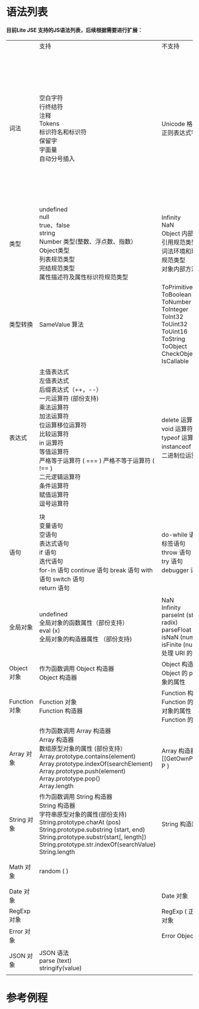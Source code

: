 # 语法列表

#### __目前Lite JSE 支持的JS语法列表，后续根据需要进行扩展：__

<div class="bi-table">
  <table>
    <colgroup>
      <col width="83px" />
      <col width="281px" />
      <col width="228px" />
      <col width="297px" />
    </colgroup>
    <tbody>
      <tr>
        <td rowspan="1" colSpan="1">
          <div data-type="p">　</div>
        </td>
        <td rowspan="1" colSpan="1">
          <div data-type="p">支持</div>
        </td>
        <td rowspan="1" colSpan="1">
          <div data-type="p">不支持</div>
        </td>
        <td rowspan="1" colSpan="1">
          <div data-type="p">备注</div>
        </td>
      </tr>
      <tr>
        <td rowspan="1" colSpan="1">
          <div data-type="p">词法</div>
        </td>
        <td rowspan="1" colSpan="1">
          <div data-type="p">空白字符</div>
          <div data-type="p">行终结符</div>
          <div data-type="p">注释</div>
          <div data-type="p">Tokens</div>
          <div data-type="p">标识符名和标识符</div>
          <div data-type="p">保留字</div>
          <div data-type="p">字面量</div>
          <div data-type="p">自动分号插入</div>
        </td>
        <td rowspan="1" colSpan="1">
          <div data-type="p">Unicode 格式控制字符</div>
          <div data-type="p">正则表达式字面量</div>
          <div data-type="p">
          </div>
        </td>
        <td rowspan="1" colSpan="1">
          <div data-type="p">声明变量/常量时，变量名/值表达式命名最长为63个字符</div>
          <div data-type="p">定义函数原型时，参数名称不要超过8个字符</div>
        </td>
      </tr>
      <tr>
        <td rowspan="1" colSpan="1">
          <div data-type="p">类型</div>
        </td>
        <td rowspan="1" colSpan="1">
          <div data-type="p">undefined</div>
          <div data-type="p">null</div>
          <div data-type="p">true、false</div>
          <div data-type="p">string</div>
          <div data-type="p">Number 类型(整数、浮点数、指数）</div>
          <div data-type="p">Object类型</div>
          <div data-type="p">列表规范类型</div>
          <div data-type="p">完结规范类型</div>
          <div data-type="p">属性描述符及属性标识符规范类型</div>
        </td>
        <td rowspan="1" colSpan="1">
          <div data-type="p">Infinity</div>
          <div data-type="p">NaN</div>
          <div data-type="p">Object 内部属性</div>
          <div data-type="p">引用规范类型</div>
          <div data-type="p">词法环境和环境记录项规范类型</div>
          <div data-type="p">对象内部方法的算法</div>
        </td>
        <td rowspan="1" colSpan="1">
          <div data-type="p">支持二进制/八进制/十六进制</div>
          <div data-type="p">
          </div>
        </td>
      </tr>
      <tr>
        <td rowspan="1" colSpan="1">
          <div data-type="p">类型转换</div>
        </td>
        <td rowspan="1" colSpan="1">
          <div data-type="p">SameValue 算法</div>
        </td>
        <td rowspan="1" colSpan="1">
          <div data-type="p">ToPrimitive</div>
          <div data-type="p">ToBoolean
          </div>
          <div data-type="p">ToNumber</div>
          <div data-type="p">ToInteger</div>
          <div data-type="p">ToInt32</div>
          <div data-type="p">ToUint32</div>
          <div data-type="p">ToUint16</div>
          <div data-type="p">ToString</div>
          <div data-type="p">ToObject</div>
          <div data-type="p">CheckObjectCoercible</div>
          <div data-type="p">IsCallable</div>
        </td>
        <td rowspan="1" colSpan="1">
          <div data-type="p">可根据需要扩展支持</div>
        </td>
      </tr>
      <tr>
        <td rowspan="1" colSpan="1">
          <div data-type="p">表达式</div>
        </td>
        <td rowspan="1" colSpan="1">
          <div data-type="p">主值表达式</div>
          <div data-type="p">左值表达式</div>
          <div data-type="p">后缀表达式（++，--）</div>
          <div data-type="p">一元运算符 (部份支持)</div>
          <div data-type="p">乘法运算符</div>
          <div data-type="p">加法运算符</div>
          <div data-type="p">位运算移位运算符</div>
          <div data-type="p">比较运算符</div>
          <div data-type="p"> in 运算符</div>
          <div data-type="p">等值运算符</div>
          <div data-type="p">严格等于运算符 ( === ) 严格不等于运算符 ( !== )</div>
          <div data-type="p">二元逻辑运算符</div>
          <div data-type="p"> 条件运算符</div>
          <div data-type="p">赋值运算符</div>
          <div data-type="p">逗号运算符</div>
          <div data-type="p"></div>
        </td>
        <td rowspan="1" colSpan="1">
          <div data-type="p">delete 运算符</div>
          <div data-type="p">void 运算符</div>
          <div data-type="p">typeof 运算符</div>
          <div data-type="p">instanceof 运算符</div>
          <div data-type="p">二进制位运算符</div>
        </td>
        <td rowspan="1" colSpan="1">
          <div data-type="p"></div>
        </td>
      </tr>
      <tr>
        <td rowspan="1" colSpan="1">
          <div data-type="p">语句</div>
        </td>
        <td rowspan="1" colSpan="1">
          <div data-type="p">块</div>
          <div data-type="p">变量语句</div>
          <div data-type="p">空语句</div>
          <div data-type="p">表达式语句</div>
          <div data-type="p">if 语句</div>
          <div data-type="p">迭代语句</div>
          <div data-type="p">for-in 语句 continue 语句 break 语句 with 语句 switch 语句</div>
          <div data-type="p">return 语句</div>
        </td>
        <td rowspan="1" colSpan="1">
          <div data-type="p">do-while 语句</div>
          <div data-type="p">标签语句</div>
          <div data-type="p">throw 语句</div>
          <div data-type="p">try 语句</div>
          <div data-type="p">debugger 语句</div>
        </td>
        <td rowspan="1" colSpan="1">
          <div data-type="p">default必须在最后一个case之后且default不能使用break结束字</div>
        </td>
      </tr>
      <tr>
        <td rowspan="1" colSpan="1">
          <div data-type="p">全局对象</div>
        </td>
        <td rowspan="1" colSpan="1">
          <div data-type="p">undefined</div>
          <div data-type="p">全局对象的函数属性（部份支持）</div>
          <div data-type="p">eval (x)</div>
          <div data-type="p">全局对象的构造器属性 （部份支持)</div>
          <div data-type="p"></div>
        </td>
        <td rowspan="1" colSpan="1">
          <div data-type="p">NaN</div>
          <div data-type="p">Infinity</div>
          <div data-type="p"> parseInt (string , radix)</div>
          <div data-type="p">parseFloat (string)</div>
          <div data-type="p"> isNaN (number)</div>
          <div data-type="p"> isFinite (number)</div>
          <div data-type="p">处理 URI 的函数属性</div>
        </td>
        <td rowspan="1" colSpan="1">
          <div data-type="p">　</div>
        </td>
      </tr>
      <tr>
        <td rowspan="1" colSpan="1">
          <div data-type="p">Object 对象</div>
        </td>
        <td rowspan="1" colSpan="1">
          <div data-type="p">作为函数调用 Object 构造器</div>
          <div data-type="p">Object 构造器</div>
        </td>
        <td rowspan="1" colSpan="1">
          <div data-type="p">Object 构造器的属性</div>
          <div data-type="p">Object 的 prototype 对象的属性</div>
        </td>
        <td rowspan="1" colSpan="1">
          <div data-type="p">　</div>
        </td>
      </tr>
      <tr>
        <td rowspan="1" colSpan="1">
          <div data-type="p">Function 对象</div>
        </td>
        <td rowspan="1" colSpan="1">
          <div data-type="p">Function 对象</div>
          <div data-type="p">Function 构造器</div>
        </td>
        <td rowspan="1" colSpan="1">
          <div data-type="p">Function 构造器</div>
          <div data-type="p">Function 的 prototype 对象的属性</div>
          <div data-type="p">Function 的实例的属性</div>
        </td>
        <td rowspan="1" colSpan="1">
          <div data-type="p">　</div>
        </td>
      </tr>
      <tr>
        <td rowspan="1" colSpan="1">
          <div data-type="p">Array 对象</div>
        </td>
        <td rowspan="1" colSpan="1">
          <div data-type="p">作为函数调用 Array 构造器</div>
          <div data-type="p">Array 构造器</div>
          <div data-type="p">数组原型对象的属性 (部份支持）</div>
          <div data-type="p">Array.prototype.contains(element)</div>
          <div data-type="p">Array.prototype.indexOf(searchElement)</div>
          <div data-type="p">Array.prototype.push(element)</div>
          <div data-type="p">Array.prototype.pop()</div>
          <div data-type="p">Array.length</div>
        </td>
        <td rowspan="1" colSpan="1">
          <div data-type="p">Array 构造器的属性</div>
          <div data-type="p"> [[GetOwnProperty]] ( P )</div>
          <div data-type="p">
          </div>
        </td>
        <td rowspan="1" colSpan="1">
          <div data-type="p">可根据需求扩充</div>
        </td>
      </tr>
      <tr>
        <td rowspan="1" colSpan="1">
          <div data-type="p">String 对象</div>
        </td>
        <td rowspan="1" colSpan="1">
          <div data-type="p">作为函数调用 String 构造器</div>
          <div data-type="p">String 构造器</div>
          <div data-type="p">字符串原型对象的属性(部份支持)</div>
          <div data-type="p">String.prototype.charAt (pos)</div>
          <div data-type="p">String.prototype.substring (start, end)</div>
          <div data-type="p">String.prototype.substr(start[, length])</div>
          <div data-type="p">String.prototype.str.indexOf(searchValue)</div>
          <div data-type="p">String.length</div>
        </td>
        <td rowspan="1" colSpan="1">
          <div data-type="p">String 构造器的属性</div>
        </td>
        <td rowspan="1" colSpan="1">
          <div data-type="p">可根据需求扩充</div>
        </td>
      </tr>
      <tr>
        <td rowspan="1" colSpan="1">
          <div data-type="p">Math 对象</div>
        </td>
        <td rowspan="1" colSpan="1">
          <div data-type="p">random ( )</div>
        </td>
        <td rowspan="1" colSpan="1">
          <div data-type="p">　</div>
        </td>
        <td rowspan="1" colSpan="1">
          <div data-type="p">可根据需求扩充</div>
        </td>
      </tr>
      <tr>
        <td rowspan="1" colSpan="1">
          <div data-type="p">Date 对象</div>
        </td>
        <td rowspan="1" colSpan="1">
          <div data-type="p">　</div>
        </td>
        <td rowspan="1" colSpan="1">
          <div data-type="p">Date 对象</div>
        </td>
        <td rowspan="1" colSpan="1">
          <div data-type="p">　</div>
        </td>
      </tr>
      <tr>
        <td rowspan="1" colSpan="1">
          <div data-type="p">RegExp 对象</div>
        </td>
        <td rowspan="1" colSpan="1">
          <div data-type="p">　</div>
        </td>
        <td rowspan="1" colSpan="1">
          <div data-type="p">RegExp ( 正则表达式 ) 对象 </div>
        </td>
        <td rowspan="1" colSpan="1">
          <div data-type="p">　</div>
        </td>
      </tr>
      <tr>
        <td rowspan="1" colSpan="1">
          <div data-type="p">Error 对象</div>
        </td>
        <td rowspan="1" colSpan="1">
          <div data-type="p">　</div>
        </td>
        <td rowspan="1" colSpan="1">
          <div data-type="p">Error Objects 不支持</div>
        </td>
        <td rowspan="1" colSpan="1">
          <div data-type="p">　</div>
        </td>
      </tr>
      <tr>
        <td rowspan="1" colSpan="1">
          <div data-type="p">JSON 对象</div>
        </td>
        <td rowspan="1" colSpan="1">
          <div data-type="p">JSON 语法</div>
          <div data-type="p">parse (text)</div>
          <div data-type="p">stringify(value)</div>
        </td>
        <td rowspan="1" colSpan="1">
          <div data-type="p"></div>
        </td>
        <td rowspan="1" colSpan="1">
          <div data-type="p">可根据需求扩充</div>
        </td>
      </tr>
    </tbody>
  </table>
</div>


# 参考例程

 